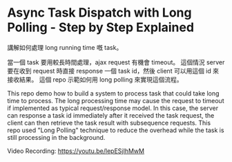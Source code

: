 # Async Task Dispatch with Long Polling - Step by Step Explained

講解如何處理 long running time 嘅 task。

當一個 task 要用較長時間處理，ajax request 有機會 timeout。
這個情況 server 要在收到 request 時直接 response 一個 task id，然後 client 可以用這個 id 來接收結果。
這個 repo 示範如何用 long polling 來實現這個流程。

This repo demo how to build a system to process task that could take long time to process.
The long processing time may cause the request to timeout if implemented as typical request/response model.
In this case, the server can response a task id immediately after it received the task request, the client can then retrieve the task result with subsequence requests. This repo used "Long Polling" technique to reduce the overhead while the task is still processing in the background.

Video Recording: https://youtu.be/lepESjIhMwM
